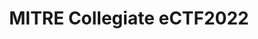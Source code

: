---
layout: page
title: MITRE Collegiate eCTF2022
description: Team Cacti (Xi Tan, Md. Armanuzzaman, Zheyuan Ma, Qiqing Huang) advised by Dr. Zhao and Dr. Hu placed 5th in MITRE eCTF 2022.
img: assets/img/CTF/MITREectf2022.png
importance: 3
category: CTF
---